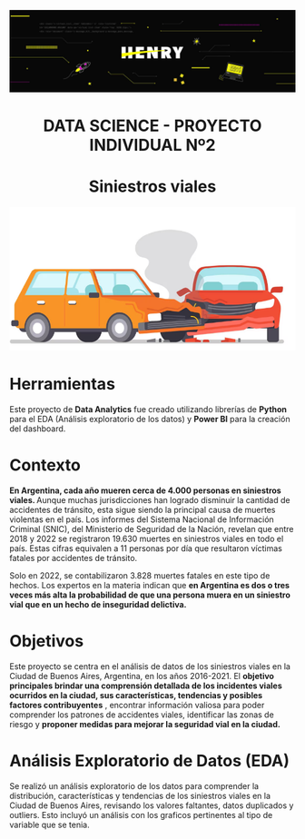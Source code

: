 ![Banner](https://github.com/OctavioAlvarez1/proyecto-individual-1-Soy-Henry/blob/main/Images/henry.jfif)
<h1 align="center">DATA SCIENCE - PROYECTO INDIVIDUAL Nº2</h1>
<h1 align="center">Siniestros viales</h1>

<p align="center">
  <img src="https://github.com/OctavioAlvarez1/PI_DA-Soy-Henry/blob/main/Images/siniestro.png" alt="Imagen">
</p>

<h1>Herramientas</h1>
Este proyecto de <strong>Data Analytics</strong> fue creado utilizando librerías de <strong>Python</strong> para el EDA (Análisis exploratorio de los datos) y <strong>Power BI</strong>  para la creación del dashboard.

<h1>Contexto</h1>
<p><strong>En Argentina, cada año mueren cerca de 4.000 personas en siniestros viales. </strong>Aunque muchas jurisdicciones han logrado disminuir la cantidad de accidentes de tránsito, esta sigue siendo la principal causa de muertes violentas en el país. Los informes del Sistema Nacional de Información Criminal (SNIC), del Ministerio de Seguridad de la Nación, revelan que entre 2018 y 2022 se registraron 19.630 muertes en siniestros viales en todo el país. Estas cifras equivalen a 11 personas por día que resultaron víctimas fatales por accidentes de tránsito.</p>

<p>Solo en 2022, se contabilizaron 3.828 muertes fatales en este tipo de hechos. Los expertos en la materia indican que <strong>en Argentina es dos o tres veces más alta la probabilidad de que una persona muera en un siniestro vial que en un hecho de inseguridad delictiva.</strong></p>

<h1>Objetivos</h1>
Este proyecto se centra en el análisis de datos de los siniestros viales en la Ciudad de Buenos Aires, Argentina, en los años 2016-2021. El <strong>objetivo principales brindar una comprensión detallada de los incidentes viales ocurridos en la ciudad, sus características, tendencias y posibles factores contribuyentes</strong> , encontrar información valiosa para poder comprender los patrones de accidentes viales, identificar las zonas de riesgo y <strong>proponer medidas para mejorar la seguridad vial en la ciudad.</strong> 

<h1>Análisis Exploratorio de Datos (EDA)</h1>
Se realizó un análisis exploratorio de los datos para comprender la distribución, características y tendencias de los siniestros viales en la Ciudad de Buenos Aires, revisando los valores faltantes, datos duplicados y outliers. Esto incluyó un análisis con los graficos pertinentes al tipo de variable que se tenia.
